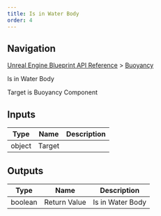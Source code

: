 ```yaml
---
title: Is in Water Body
order: 4
---
```

## Navigation

[Unreal Engine Blueprint API Reference](https://dev.epicgames.com/documentation/en-us/unreal-engine/BlueprintAPI) > [Buoyancy](https://dev.epicgames.com/documentation/en-us/unreal-engine/BlueprintAPI/Buoyancy)

Is in Water Body

Target is Buoyancy Component

## Inputs

| Type | Name | Description |
| --- | --- | --- |
| object | Target |  |

## Outputs

| Type | Name | Description |
| --- | --- | --- |
| boolean | Return Value | Is in Water Body |
